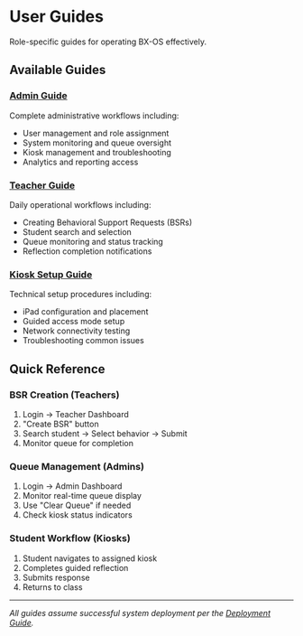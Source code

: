 # User Guides

Role-specific guides for operating BX-OS effectively.

## Available Guides

### [Admin Guide](ADMIN-GUIDE.md)
Complete administrative workflows including:
- User management and role assignment
- System monitoring and queue oversight
- Kiosk management and troubleshooting
- Analytics and reporting access

### [Teacher Guide](TEACHER-GUIDE.md)
Daily operational workflows including:
- Creating Behavioral Support Requests (BSRs)
- Student search and selection
- Queue monitoring and status tracking
- Reflection completion notifications

### [Kiosk Setup Guide](KIOSK-SETUP.md)
Technical setup procedures including:
- iPad configuration and placement
- Guided access mode setup
- Network connectivity testing
- Troubleshooting common issues

## Quick Reference

### BSR Creation (Teachers)
1. Login → Teacher Dashboard
2. "Create BSR" button
3. Search student → Select behavior → Submit
4. Monitor queue for completion

### Queue Management (Admins)
1. Login → Admin Dashboard
2. Monitor real-time queue display
3. Use "Clear Queue" if needed
4. Check kiosk status indicators

### Student Workflow (Kiosks)
1. Student navigates to assigned kiosk
2. Completes guided reflection
3. Submits response
4. Returns to class

---

*All guides assume successful system deployment per the [Deployment Guide](../DEPLOYMENT-GUIDE.md).*
